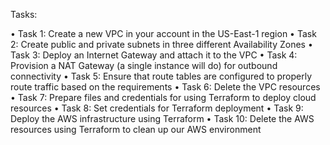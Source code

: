 
Tasks:

• Task 1: Create a new VPC in your account in the US-East-1 region
• Task 2: Create public and private subnets in three different Availability Zones
• Task 3: Deploy an Internet Gateway and attach it to the VPC
• Task 4: Provision a NAT Gateway (a single instance will do) for outbound connectivity
• Task 5: Ensure that route tables are configured to properly route traffic based on the requirements
• Task 6: Delete the VPC resources
• Task 7: Prepare files and credentials for using Terraform to deploy cloud resources
• Task 8: Set credentials for Terraform deployment
• Task 9: Deploy the AWS infrastructure using Terraform
• Task 10: Delete the AWS resources using Terraform to clean up our AWS environment 

